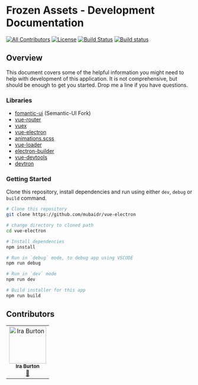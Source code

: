 # Frozen Assets - Development Documentation
[![All Contributors](https://img.shields.io/badge/all_contributors-1-green.svg?style=flat)](#contributors)
[![License](https://img.shields.io/github/license/iburton/frozen)](https://github.com/iburton/frozen/blob/master/LICENSE)
[![Build Status](https://travis-ci.org/iburton/frozen.svg?branch=master)](https://travis-ci.org/iburton/frozen)
[![Build status](https://ci.appveyor.com/api/projects/status/wusjd45r51ueuv63?svg=true)](https://ci.appveyor.com/project/iburton/frozen)

## Overview

This document covers some of the helpful information you might need to help with development of this application. It is not comprehensive, but should be enough to get you started. Drop me a line if you have questions.

### Libraries

- [fomantic-ui](https://fomantic-ui.com/) (Semantic-UI Fork)
- [vue-router](https://github.com/vuejs/vue-router)
- [vuex](https://github.com/vuejs/vuex)
- [vue-electron](https://github.com/SimulatedGREG/vue-electron)
- [animations.scss](src\renderer\assets\style\animations.scss)
- [vue-loader](https://github.com/vuejs/vue-loader/)
- [electron-builder](https://github.com/electron-userland/electron-builder)
- [vue-devtools](https://github.com/vuejs/vue-devtools)
- [devtron](https://github.com/electron/devtron)

### Getting Started

Clone this repository, install dependencies and run using either `dev`, `debug` or `build` command.

```bash
# Clone this repository
git clone https://github.com/mubaidr/vue-electron

# change directory to cloned path
cd vue-electron

# Install dependencies
npm install

# Run in `debug` mode, to debug app using VSCODE
npm run debug

# Run in `dev` mode
npm run dev

# Build installer for this app
npm run build
```

## Contributors

<!-- ALL-CONTRIBUTORS-LIST:START - Do not remove or modify this section -->
<!-- prettier-ignore -->
<table>
  <tr>
    <td align="center"><a href="http://www.phiw.com"><img src="https://avatars0.githubusercontent.com/u/56963?v=4" width="100px;" alt="Ira Burton"/><br /><sub><b>Ira Burton</b></sub></a><br /><a href="#tool-iburton" title="Tools">🔧</a></td>
  </tr>
</table>

<!-- ALL-CONTRIBUTORS-LIST:END -->